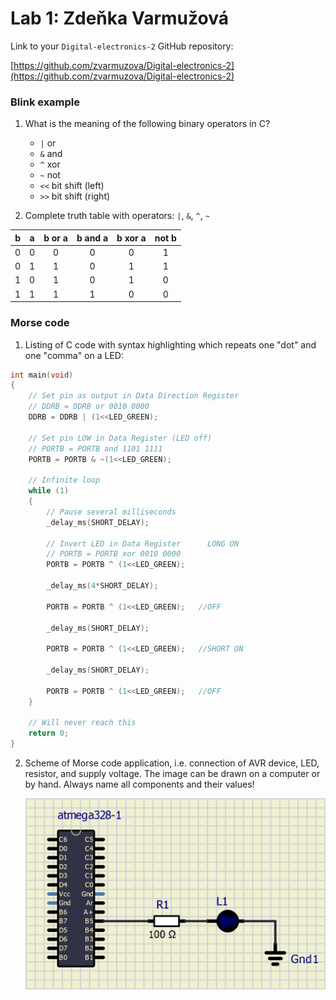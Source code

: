 # Lab 1: Zdeňka Varmužová

Link to your `Digital-electronics-2` GitHub repository:

   [https://github.com/zvarmuzova/Digital-electronics-2](https://github.com/zvarmuzova/Digital-electronics-2)


### Blink example

1. What is the meaning of the following binary operators in C?
   * `|` or
   * `&` and
   * `^` xor
   * `~` not
   * `<<` bit shift (left)
   * `>>` bit shift (right)

2. Complete truth table with operators: `|`, `&`, `^`, `~`

| **b** | **a** |**b or a** | **b and a** | **b xor a** | **not b** |
| :-: | :-: | :-: | :-: | :-: | :-: |
| 0 | 0 | 0 | 0 | 0 | 1 |
| 0 | 1 | 1 | 0 | 1 | 1 |
| 1 | 0 | 1 | 0 | 1 | 0 |
| 1 | 1 | 1 | 1 | 0 | 0 |


### Morse code

1. Listing of C code with syntax highlighting which repeats one "dot" and one "comma" on a LED:

```c
int main(void)
{
    // Set pin as output in Data Direction Register
    // DDRB = DDRB or 0010 0000
    DDRB = DDRB | (1<<LED_GREEN);

    // Set pin LOW in Data Register (LED off)
    // PORTB = PORTB and 1101 1111
    PORTB = PORTB & ~(1<<LED_GREEN);

    // Infinite loop
    while (1)
    {
        // Pause several milliseconds
        _delay_ms(SHORT_DELAY);

        // Invert LED in Data Register		LONG ON
        // PORTB = PORTB xor 0010 0000
        PORTB = PORTB ^ (1<<LED_GREEN);

        _delay_ms(4*SHORT_DELAY);

        PORTB = PORTB ^ (1<<LED_GREEN);   //OFF
        
        _delay_ms(SHORT_DELAY);
        
        PORTB = PORTB ^ (1<<LED_GREEN);   //SHORT ON
        
        _delay_ms(SHORT_DELAY);

        PORTB = PORTB ^ (1<<LED_GREEN);   //OFF
    }

    // Will never reach this
    return 0;
}
```


2. Scheme of Morse code application, i.e. connection of AVR device, LED, resistor, and supply voltage. The image can be drawn on a computer or by hand. Always name all components and their values!

   ![schema](schema2.png)